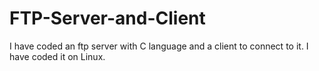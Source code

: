 # FTP-Server-and-Client
I have coded an ftp server with C language and a client to connect to it. I have coded it on Linux.
